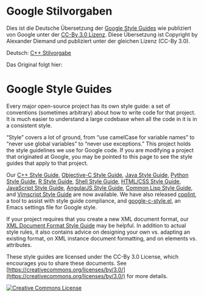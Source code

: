 Google Stilvorgaben
===================

Dies ist die Deutsche Übersetzung der [Google Style Guides](https://github.com/google/styleguide)
wie publiziert von Google unter der [CC-By 3.0 Lizenz](https://creativecommons.org/licenses/by/3.0/).
Diese Übersetzung ist Copyright by Alexander Diemand und publiziert unter der gleichen Lizenz (CC-By 3.0).

Deutsch: [C++ Stilvorgabe][cpp_de]


Das Original folgt hier:

Google Style Guides
===================

Every major open-source project has its own style guide: a set of conventions
(sometimes arbitrary) about how to write code for that project. It is much
easier to understand a large codebase when all the code in it is in a
consistent style.

“Style” covers a lot of ground, from “use camelCase for variable names” to
“never use global variables” to “never use exceptions.” This project holds the
style guidelines we use for Google code. If you are modifying a project that
originated at Google, you may be pointed to this page to see the style guides
that apply to that project.

Our [C++ Style Guide][cpp], [Objective-C Style Guide][objc], [Java Style
Guide][java], [Python Style Guide][py], [R Style Guide][r], [Shell Style
Guide][sh], [HTML/CSS Style Guide][htmlcss], [JavaScript Style Guide][js],
[AngularJS Style Guide][angular], [Common Lisp Style Guide][cl], and [Vimscript
Style Guide][vim] are now available. We have also released [cpplint][cpplint],
a tool to assist with style guide compliance, and [google-c-style.el][emacs],
an Emacs settings file for Google style.

If your project requires that you create a new XML document format, our [XML
Document Format Style Guide][xml] may be helpful. In addition to actual style
rules, it also contains advice on designing your own vs. adapting an existing
format, on XML instance document formatting, and on elements vs. attributes.

These style guides are licensed under the CC-By 3.0 License, which encourages
you to share these documents. See [https://creativecommons.org/licenses/by/3.0/](https://creativecommons.org/licenses/by/3.0/)
for more details.

<a rel="license" href="https://creativecommons.org/licenses/by/3.0/"><img alt="Creative Commons License" style="border-width:0" src="https://i.creativecommons.org/l/by/3.0/88x31.png" /></a>

[cpp_de]: https://codiepp.github.io/styleguide/cppguide_de.html
[cpp]: https://codiepp.github.io/styleguide/cppguide.html
[objc]: https://codiepp.github.io/styleguide/objcguide.xml
[java]: https://codiepp.github.io/styleguide/javaguide.html
[py]: https://codiepp.github.io/styleguide/pyguide.html
[r]: https://codiepp.github.io/styleguide/Rguide.xml
[sh]: https://codiepp.github.io/styleguide/shell.xml
[htmlcss]: https://codiepp.github.io/styleguide/htmlcssguide.html
[js]: https://codiepp.github.io/styleguide/jsguide.html
[angular]: https://codiepp.github.io/styleguide/angularjs-google-style.html
[cl]: https://codiepp.github.io/styleguide/lispguide.xml
[vim]: https://codiepp.github.io/styleguide/vimscriptguide.xml
[cpplint]: https://github.com/google/styleguide/tree/gh-pages/cpplint
[emacs]: https://codiepp.github.io/styleguide/google-c-style.el
[xml]: https://codiepp.github.io/styleguide/xmlstyle.html
